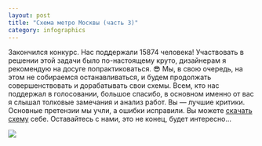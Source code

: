```yaml
---
layout: post
title: "Схема метро Москвы (часть 3)"
category: infographics
---
```

Закончился конкурс. Нас поддержали 15874 человека! Участвовать в решении этой задачи было по-настоящему круто, дизайнерам я рекомендую на досуге попрактиковаться. 😎 Мы, в свою очередь, на этом не собираемся останавливаться, и будем продолжать совершенствовать и дорабатывать свои схемы. Всем, кто нас поддержал в голосовании, большое спасибо, в основном именно от вас я слышал толковые замечания и анализ работ. Вы — лучшие критики. Основные претензии мы учли, а ошибки исправили. Вы можете [скачать схему](https://mizinov.pro/download/metromap.pdf) себе. Оставайтесь с нами, это не конец, будет интересно...

[![](https://ic.pics.livejournal.com/quillcraft/13449910/314144/314144_original.png)](https://mizinov.pro/download/metromap.pdf)
